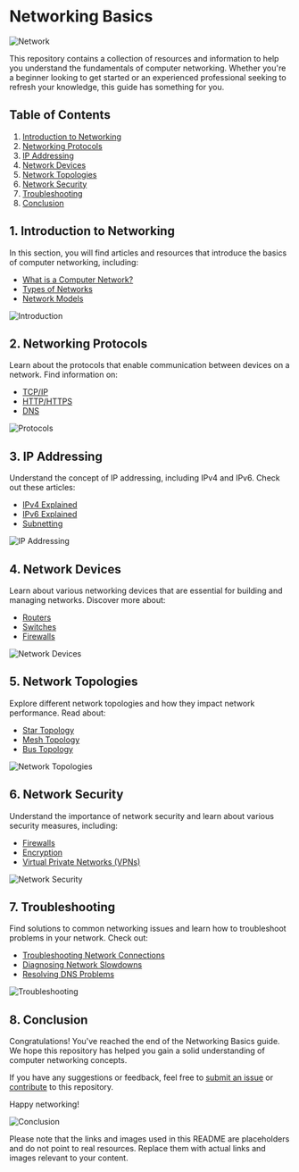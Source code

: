 # Networking Basics

![Network](https://example.com/network.png)

This repository contains a collection of resources and information to help you understand the fundamentals of computer networking. Whether you're a beginner looking to get started or an experienced professional seeking to refresh your knowledge, this guide has something for you.

## Table of Contents

1. [Introduction to Networking](#introduction-to-networking)
2. [Networking Protocols](#networking-protocols)
3. [IP Addressing](#ip-addressing)
4. [Network Devices](#network-devices)
5. [Network Topologies](#network-topologies)
6. [Network Security](#network-security)
7. [Troubleshooting](#troubleshooting)
8. [Conclusion](#conclusion)

## 1. Introduction to Networking

In this section, you will find articles and resources that introduce the basics of computer networking, including:

- [What is a Computer Network?](https://example.com/what-is-computer-network)
- [Types of Networks](https://example.com/types-of-networks)
- [Network Models](https://example.com/network-models)

![Introduction](https://example.com/introduction.png)

## 2. Networking Protocols

Learn about the protocols that enable communication between devices on a network. Find information on:

- [TCP/IP](https://example.com/tcp-ip)
- [HTTP/HTTPS](https://example.com/http-https)
- [DNS](https://example.com/dns)

![Protocols](https://example.com/protocols.png)

## 3. IP Addressing

Understand the concept of IP addressing, including IPv4 and IPv6. Check out these articles:

- [IPv4 Explained](https://example.com/ipv4-explained)
- [IPv6 Explained](https://example.com/ipv6-explained)
- [Subnetting](https://example.com/subnetting)

![IP Addressing](https://example.com/ip-addressing.png)

## 4. Network Devices

Learn about various networking devices that are essential for building and managing networks. Discover more about:

- [Routers](https://example.com/routers)
- [Switches](https://example.com/switches)
- [Firewalls](https://example.com/firewalls)

![Network Devices](https://example.com/network-devices.png)

## 5. Network Topologies

Explore different network topologies and how they impact network performance. Read about:

- [Star Topology](https://example.com/star-topology)
- [Mesh Topology](https://example.com/mesh-topology)
- [Bus Topology](https://example.com/bus-topology)

![Network Topologies](https://example.com/network-topologies.png)

## 6. Network Security

Understand the importance of network security and learn about various security measures, including:

- [Firewalls](https://example.com/firewalls)
- [Encryption](https://example.com/encryption)
- [Virtual Private Networks (VPNs)](https://example.com/vpns)

![Network Security](https://example.com/network-security.png)

## 7. Troubleshooting

Find solutions to common networking issues and learn how to troubleshoot problems in your network. Check out:

- [Troubleshooting Network Connections](https://example.com/troubleshooting-connections)
- [Diagnosing Network Slowdowns](https://example.com/diagnosing-slowdowns)
- [Resolving DNS Problems](https://example.com/resolving-dns-issues)

![Troubleshooting](https://example.com/troubleshooting.png)

## 8. Conclusion

Congratulations! You've reached the end of the Networking Basics guide. We hope this repository has helped you gain a solid understanding of computer networking concepts.

If you have any suggestions or feedback, feel free to [submit an issue](https://example.com/feedback) or [contribute](https://example.com/contribute) to this repository.

Happy networking!

![Conclusion](https://example.com/conclusion.png)

Please note that the links and images used in this README are placeholders and do not point to real resources. Replace them with actual links and images relevant to your content.
